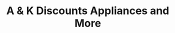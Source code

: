 ---
title: "A & K Discounts Appliances and More"
url: /lexington/a-und-k-discounts-appliances-and-more/
shop: Haushaltsgeräte
---